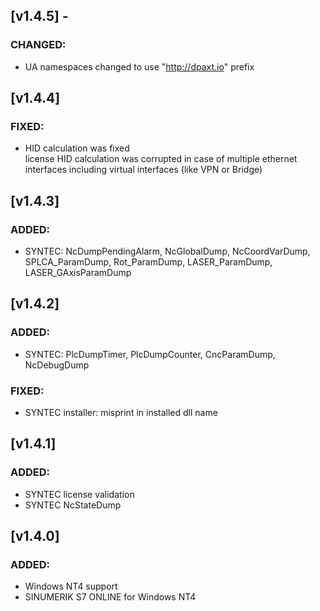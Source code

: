 
## [v1.4.5] - 
### CHANGED:
- UA namespaces changed to use "http://dpaxt.io" prefix

## [v1.4.4]
### FIXED:
- HID calculation was fixed\
  license HID calculation was corrupted in case of multiple ethernet interfaces including virtual interfaces (like VPN or Bridge)

## [v1.4.3]
### ADDED:
- SYNTEC: NcDumpPendingAlarm, NcGlobalDump, NcCoordVarDump, SPLCA_ParamDump, Rot_ParamDump, LASER_ParamDump, LASER_GAxisParamDump

## [v1.4.2]
### ADDED:
- SYNTEC: PlcDumpTimer, PlcDumpCounter, CncParamDump, NcDebugDump
### FIXED:
- SYNTEC installer: misprint in installed dll name

## [v1.4.1]
### ADDED:
- SYNTEC license validation
- SYNTEC NcStateDump

## [v1.4.0]
### ADDED:
- Windows NT4 support
- SINUMERIK S7 ONLINE for Windows NT4
